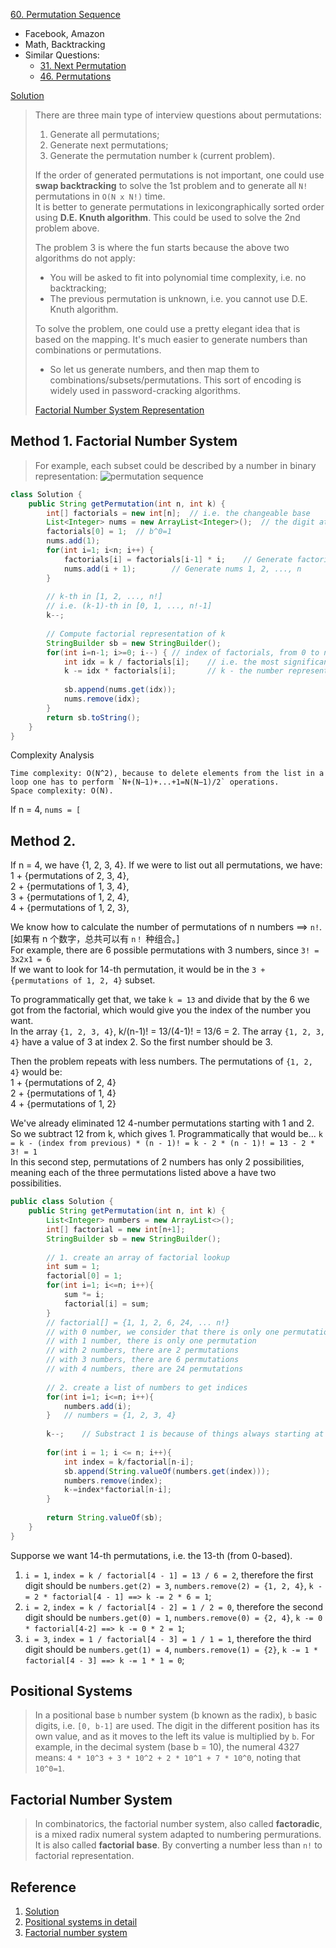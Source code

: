 [60. Permutation Sequence](https://leetcode.com/problems/permutation-sequence/)

* Facebook, Amazon
* Math, Backtracking
* Similar Questions:
    * [31. Next Permutation](https://leetcode.com/problems/next-permutation/)
    * [46. Permutations](https://leetcode.com/problems/permutations/) 


[Solution](https://leetcode.com/problems/permutation-sequence/solution/)

> There are three main type of interview questions about permutations:
> 1. Generate all permutations;
> 2. Generate next permutations;
> 3. Generate the permutation number `k` (current problem).
>
> If the order of generated permutations is not important, one could use **swap backtracking** to solve the 1st problem and to generate all `N!` permutations in `O(N x N!)` time.      
> It is better to generate permutations in lexicongraphically sorted order using **D.E. Knuth algorithm**. This could be used to solve the 2nd problem above.
> 
> The problem 3 is where the fun starts because the above two algorithms do not apply:
> * You will be asked to fit into polynomial time complexity, i.e. no backtracking;
> * The previous permutation is unknown, i.e. you cannot use D.E. Knuth algorithm.
>
> To solve the problem, one could use a pretty elegant idea that is based on the mapping. It's much easier to generate numbers than combinations or permutations.
> * So let us generate numbers, and then map them to combinations/subsets/permutations.
> This sort of encoding is widely used in password-cracking algorithms.
>
> [Factorial Number System Representation](https://en.wikipedia.org/wiki/Factorial_number_system)


## Method 1. Factorial Number System
> For example, each subset could be described by a number in binary representation:
> ![permutation sequence](images/60_permutation_sequence.png)

```java
class Solution {
    public String getPermutation(int n, int k) {
        int[] factorials = new int[n];  // i.e. the changeable base
        List<Integer> nums = new ArrayList<Integer>();  // the digit at each index
        factorials[0] = 1;  // b^0=1
        nums.add(1);
        for(int i=1; i<n; i++) {
            factorials[i] = factorials[i-1] * i;    // Generate factorial system bases 0!, 1!, ..., (n-1)!
            nums.add(i + 1);        // Generate nums 1, 2, ..., n
        }
        
        // k-th in [1, 2, ..., n!]
        // i.e. (k-1)-th in [0, 1, ..., n!-1]
        k--;
        
        // Compute factorial representation of k
        StringBuilder sb = new StringBuilder();
        for(int i=n-1; i>=0; i--) { // index of factorials, from 0 to n-1
            int idx = k / factorials[i];    // i.e. the most significant digit
            k -= idx * factorials[i];       // k - the number represent be the leftmost digit
            
            sb.append(nums.get(idx));
            nums.remove(idx);
        }
        return sb.toString();
    }
}
```
Complexity Analysis

    Time complexity: O(N^2), because to delete elements from the list in a loop one has to perform `N+(N−1)+...+1=N(N−1)/2` operations.
    Space complexity: O(N).

If n = 4, `nums = [`


## Method 2. 
If n = 4, we have {1, 2, 3, 4}. If we were to list out all permutations, we have:           
1 + {permutations of 2, 3, 4},          
2 + {permutations of 1, 3, 4},          
3 + {permutations of 1, 2, 4},          
4 + {permutations of 1, 2, 3},          

We know how to calculate the number of permutations of n numbers ==> `n!`. [如果有 n 个数字，总共可以有 `n！` 种组合。]          
For example, there are 6 possible permutations with 3 numbers, since `3! = 3x2x1 = 6`           
If we want to look for 14-th permutation, it would be in the `3 + {permutations of 1, 2, 4}` subset.            

To programmatically get that, we take `k = 13` and divide that by the 6 we got from the factorial, which would give you the index of the number you want.       
In the array `{1, 2, 3, 4}`, k/(n-1)! = 13/(4-1)! = 13/6 = 2. The array `{1, 2, 3, 4}` have a value of 3 at index 2. So the first number should be 3.   

Then the problem repeats with less numbers. The permutations of `{1, 2, 4}` would be:       
1 + {permutations of 2, 4}          
2 + {permutations of 1, 4}          
4 + {permutations of 1, 2}          

We've already eliminated 12 4-number permutations starting with 1 and 2. So we subtract 12 from k, which gives 1. Programmatically that would be...
`k = k - (index from previous) * (n - 1)! = k - 2 * (n - 1)! = 13 - 2 * 3! = 1`         
In this second step, permutations of 2 numbers has only 2 possibilities, meaning each of the three permutations listed above a have two possibilities.
 
```java
public class Solution {
    public String getPermutation(int n, int k) {
        List<Integer> numbers = new ArrayList<>();
        int[] factorial = new int[n+1];
        StringBuilder sb = new StringBuilder();
        
        // 1. create an array of factorial lookup
        int sum = 1;
        factorial[0] = 1;
        for(int i=1; i<=n; i++){
            sum *= i;
            factorial[i] = sum;
        }
        // factorial[] = {1, 1, 2, 6, 24, ... n!}
        // with 0 number, we consider that there is only one permutation
        // with 1 number, there is only one permutation
        // with 2 numbers, there are 2 permutations
        // with 3 numbers, there are 6 permutations
        // with 4 numbers, there are 24 permutations
        
        // 2. create a list of numbers to get indices
        for(int i=1; i<=n; i++){
            numbers.add(i);
        }   // numbers = {1, 2, 3, 4}
        
        k--;    // Substract 1 is because of things always starting at 0.
        
        for(int i = 1; i <= n; i++){
            int index = k/factorial[n-i];
            sb.append(String.valueOf(numbers.get(index)));
            numbers.remove(index);
            k-=index*factorial[n-i];
        }
        
        return String.valueOf(sb);
    }
}
```
Supporse we want 14-th permutations, i.e. the 13-th (from 0-based).
1. `i = 1`, `index = k / factorial[4 - 1] = 13 / 6 = 2`, therefore the first digit should be `numbers.get(2) = 3`, `numbers.remove(2) = {1, 2, 4}`, `k -= 2 * factorial[4 - 1] ==> k -= 2 * 6 = 1`;
2. `i = 2`, `index = k / factorial[4 - 2] = 1 / 2 = 0`, therefore the second digit should be `numbers.get(0) = 1`, `numbers.remove(0) = {2, 4}`, `k -= 0 * factorial[4-2] ==> k -= 0 * 2 = 1`;
3. `i = 3`, `index = 1 / factorial[4 - 3] = 1 / 1 = 1`, therefore the third digit should be `numbers.get(1) = 4`, `numbers.remove(1) = {2}`, `k -= 1 * factorial[4 - 3] ==> k -= 1 * 1 = 0`;


## Positional Systems
> In a positional base `b` number system (b known as the radix), `b` basic digits, i.e. `[0, b-1]` are used.
> The digit in the different position has its own value, and as it moves to the left its value is multiplied by `b`. 
> For example, in the decimal system (base b = 10), the numeral 4327 means:
> `4 * 10^3 + 3 * 10^2 + 2 * 10^1 + 7 * 10^0`, noting that `10^0=1`.

## Factorial Number System
> In combinatorics, the factorial number system, also called **factoradic**, is a mixed radix numeral system adapted
> to numbering permurations. It is also called **factorial base**.
> By converting a number less than `n!` to factorial representation.        

## Reference
1. [Solution](https://leetcode.com/problems/permutation-sequence/solution/)
2. [Positional systems in detail](https://en.wikipedia.org/wiki/Numeral_system#Positional_systems_in_detail)
3. [Factorial number system](https://en.wikipedia.org/wiki/Factorial_number_system) 
